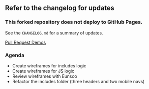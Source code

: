 ## Refer to the changelog for updates
### This forked repository does not deploy to GitHub Pages.

See the `CHANGELOG.md` for a summary of updates.

[Pull Request Demos](https://github.com/Kevin-Jjang/Pink-Currents/pulls?q=is%3Apr+is%3Aclosed)

### Agenda
- Create wireframes for includes logic
- Create wireframes for JS logic
- Review wireframes with Eunsoo
- Refactor the includes folder (three headers and two mobile navs)
